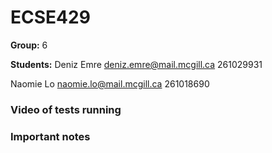 # ECSE429

**Group:** 6

**Students:** 
Deniz Emre
deniz.emre@mail.mcgill.ca
261029931

Naomie Lo
naomie.lo@mail.mcgill.ca
261018690

### Video of tests running


### Important notes